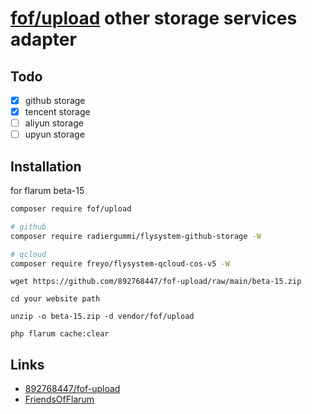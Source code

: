 # [fof/upload](https://github.com/FriendsOfFlarum/upload) other storage services adapter

## Todo
- [x] github storage
- [x] tencent storage
- [ ] aliyun storage
- [ ] upyun storage

## Installation

for flarum beta-15

```sh
composer require fof/upload

# github
composer require radiergummi/flysystem-github-storage -W

# qcloud
composer require freyo/flysystem-qcloud-cos-v5 -W
```

```
wget https://github.com/892768447/fof-upload/raw/main/beta-15.zip
```

```
cd your website path

unzip -o beta-15.zip -d vendor/fof/upload

php flarum cache:clear
```

## Links
- [892768447/fof-upload](https://github.com/892768447/fof-upload)
- [FriendsOfFlarum](https://github.com/FriendsOfFlarum)
